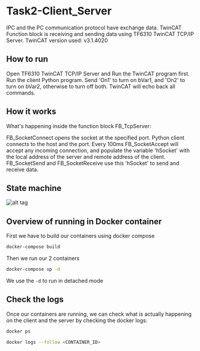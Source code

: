 # Task2-Client_Server
IPC and the PC communication protocol have exchange data. TwinCAT Function block is receiving and sending data using TF6310 TwinCAT TCP/IP Server. 
TwinCAT version used: v3.1.4020

## How to run

Open TF6310 TwinCAT TCP/IP Server and Run the TwinCAT program first.
Run the client Python program.
Send 'On1' to turn on bVar1, and 'On2' to turn on bVar2, otherwise to turn off both. TwinCAT will echo back all commands.

## How it works

What's happening inside the function block FB_TcpServer:

FB_SocketConnect opens the socket at the specified port.
Python client connects to the host and the port. 
Every 100ms FB_SocketAccept will accept any incoming connection, and populate the variable 'hSocket' with the local address of the server and remote address of the client.
FB_SocketSend and FB_SocketReceive use this 'hSocket' to send and receive data.

## State machine

![alt tag](https://puu.sh/sBxgh/a6d8de1c9a.png)



## Overview of running in Docker container
First we have to build our containers using docker compose
```sh
docker-compose build
```
Then we run our 2 containers
```sh
docker-compose up -d
```
We use the `-d` to run in detached mode

## Check the logs
Once our containers are running, we can check what is actually happening on the client and the server by checking the docker logs:

```sh
docker ps
```

```sh
docker logs --follow <CONTAINER_ID>
```

##

